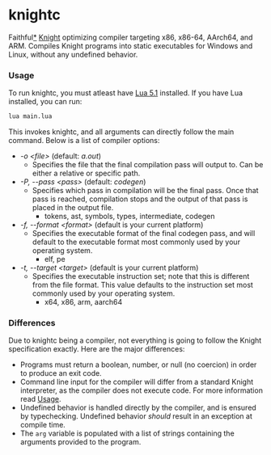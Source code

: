 # knightc
Faithful[*](#Differences) [Knight](https://github.com/knight-lang/knight-lang) optimizing compiler targeting x86, x86-64, AArch64, and ARM. Compiles Knight programs into static executables for Windows and Linux, without any undefined behavior.

### Usage

To run knightc, you must atleast have [Lua 5.1](https://lua.org) installed. If you have Lua installed, you can run:
```sh
lua main.lua
```
This invokes knightc, and all arguments can directly follow the main command. Below is a list of compiler options:

* *-o \<file>* (default: *a.out*)
    * Specifies the file that the final compilation pass will output to. Can be either a relative or specific path.
* *-P, --pass \<pass>* (default: *codegen*)
    * Specifies which pass in compilation will be the final pass. Once that pass is reached, compilation stops and the output of that pass is placed in the output file.
        * tokens, ast, symbols, types, intermediate, codegen
* *-f, --format \<format>* (default is your current platform)
    * Specifies the executable format of the final codegen pass, and will default to the executable format most commonly used by your operating system.
        * elf, pe
* *-t, --target \<target>* (default is your current platform)
    * Specifies the executable instruction set; note that this is different from the file format. This value defaults to the instruction set most commonly used by your operating system.
        * x64, x86, arm, aarch64

### Differences
Due to knightc being a compiler, not everything is going to follow the Knight specification exactly. Here are the major differences:
* Programs must return a boolean, number, or null (no coercion) in order to produce an exit code.
* Command line input for the compiler will differ from a standard Knight interpreter, as the compiler does not execute code. For more information read [Usage](#Usage).
* Undefined behavior is handled directly by the compiler, and is ensured by typechecking. Undefined behavior *should* result in an exception at compile time.
* The `arg` variable is populated with a list of strings containing the arguments provided to the program.